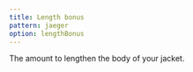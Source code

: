 ```yaml
---
title: Length bonus
pattern: jaeger
option: lengthBonus
---
```


The amount to lengthen the body of your jacket.